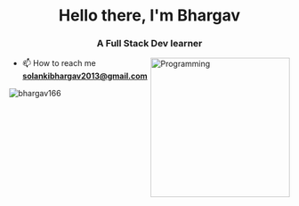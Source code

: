 <h1 align="center">Hello there, I'm Bhargav</h1>
<h3 align="center">A Full Stack Dev learner</h3>
<img align="right" alt="Programming" width="250" src="https://media.tenor.com/lNtmoshuUI8AAAAi/bahroo-hacker.gif">

- 📫 How to reach me **solankibhargav2013@gmail.com**

<p><img align="center" src="https://github-readme-streak-stats.herokuapp.com/?user=bhargav166&" alt="bhargav166" /></p>

